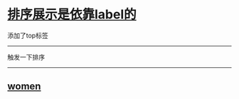 # [排序展示是依靠label的](https://github.com/drunkwretch/drunkwretch.github.io/issues/7)

添加了top标签

---

触发一下排序

---

## [women](https://unsplash.com/photos/9JU2CKqtw0M)